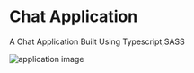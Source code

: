 # Chat Application
A Chat Application Built Using Typescript,SASS

![application image](https://i.ibb.co/VYvFBDM/Screenshot-2022-05-03-at-2-43-07-AM.png)
